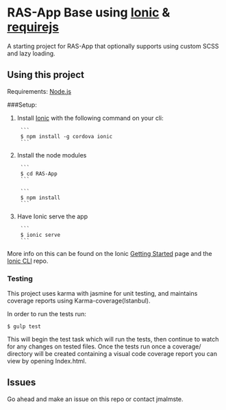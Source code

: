 RAS-App Base using [Ionic](http://ionicframework.com) & [requirejs](http://requirejs.org)
=====================

A starting project for RAS-App that optionally supports using custom SCSS and lazy loading.

## Using this project

Requirements:
[Node.js](https://nodejs.org/en/)

###Setup:

1. Install [Ionic](http://ionicframework.com) with the following command on your cli:

        ```
        $ npm install -g cordova ionic
        ```

2. Install the node modules

        ```
        $ cd RAS-App
        ```

        ```
        $ npm install
        ```

3. Have Ionic serve the app

        ```
        $ ionic serve
        ```

More info on this can be found on the Ionic [Getting Started](http://ionicframework.com/getting-started) page and the [Ionic CLI](https://github.com/driftyco/ionic-cli) repo.


### Testing

This project uses karma with jasmine for unit testing, and maintains coverage reports using Karma-coverage(Istanbul).

In order to run the tests run:

```
$ gulp test
```

This will begin the test task which will run the tests, then continue to watch for any changes on tested files. Once the tests run once a coverage/ directory will be created containing a visual code coverage report you can view by opening Index.html.




## Issues
Go ahead and make an issue on this repo or contact jmalmste.
